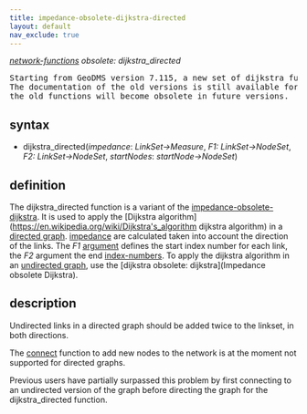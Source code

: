 ```yaml
---
title: impedance-obsolete-dijkstra-directed
layout: default
nav_exclude: true
---
```

*[network-functions](network-functions) obsolete: dijkstra_directed*
 
<pre>
Starting from GeoDMS version 7.115, a new set of dijkstra functions replace the ones described below. 
The documentation of the old versions is still available for backward compatibility, 
the old functions will become obsolete in future versions.
</pre>

## syntax

- dijkstra_directed(*impedance*: *LinkSet->Measure*, *F1: LinkSet->NodeSet*, *F2: LinkSet->NodeSet*, *startNodes*: *startNode->NodeSet*)

## definition

The dijkstra_directed function is a variant of the [impedance-obsolete-dijkstra](impedance-obsolete-dijkstra). It is used to apply the [Dijkstra algorithm](https://en.wikipedia.org/wiki/Dijkstra's_algorithm dijkstra algorithm) in a [directed graph](https://en.wikipedia.org/wiki/Directed_graph). [impedance](impedance) are calculated taken into account the direction of the links. The *F1* [argument](argument) defines the start index number for each link, the *F2* argument the end [index-numbers](index-numbers). To apply the dijkstra algorithm in an [undirected graph](https://en.wikipedia.org/wiki/Graph_(discrete_mathematics)#Undirected_graph), use the [dijkstra obsolete: dijkstra](Impedance obsolete Dijkstra).


## description
Undirected links in a directed graph should be added twice to the linkset, in both directions.

The [connect](connect) function to add new nodes to the network is at the moment not supported for directed graphs. 

Previous users have partially surpassed this problem by first connecting to an undirected version of the graph before directing the graph for the dijkstra_directed function.